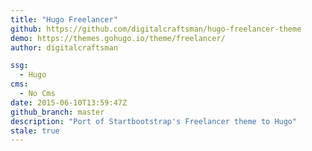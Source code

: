 ```yaml
---
title: "Hugo Freelancer"
github: https://github.com/digitalcraftsman/hugo-freelancer-theme
demo: https://themes.gohugo.io/theme/freelancer/
author: digitalcraftsman

ssg:
  - Hugo
cms:
  - No Cms
date: 2015-06-10T13:59:47Z
github_branch: master
description: "Port of Startbootstrap's Freelancer theme to Hugo"
stale: true
---
```

